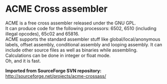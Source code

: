 # ACME Cross assembler

ACME is a free cross assembler released under the GNU GPL.  
It can produce code for the following processors: 6502, 6510 (including illegal opcodes), 65c02 and 65816.  
ACME supports the standard assembler stuff like global/local/anonymous labels, offset assembly, conditional assembly and looping assembly. It can include other source files as well as binaries while assembling.  
Calculations can be done in integer or float mode.  
Oh, and it is fast.

**Imported from SourceForge SVN repository:**  
http://sourceforge.net/projects/acme-crossass/
